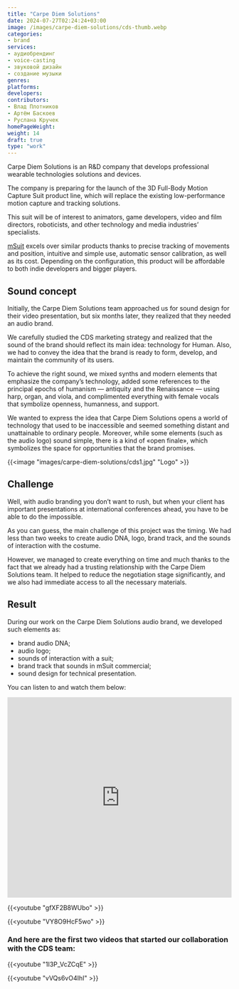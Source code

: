 ```yaml
---
title: "Carpe Diem Solutions"
date: 2024-07-27T02:24:24+03:00
image: /images/carpe-diem-solutions/cds-thumb.webp
categories:
- brand
services:
- аудиобрендинг
- voice-casting
- звуковой дизайн
- создание музыки
genres:
platforms:
developers:
contributors:
- Влад Плотников
- Артём Баскоев
- Руслана Кручек
homePageWeight:
weight: 14
draft: true
type: "work"
---
```


Carpe Diem Solutions is an R&D company that develops professional wearable technologies solutions and devices.

The company is preparing for the launch of the 3D Full-Body Motion Capture Suit product line, which will replace the existing low-performance motion capture and tracking solutions.

This suit will be of interest to animators, game developers, video and film directors, roboticists, and other technology and media industries’ specialists. 

[mSuit](https://msuit.one/) excels over similar products thanks to precise tracking of movements and position, intuitive and simple use, automatic sensor calibration, as well as its cost. Depending on the configuration, this product will be affordable to both indie developers and bigger players.

## Sound concept

Initially, the Carpe Diem Solutions team approached us for sound design for their video presentation, but six months later, they realized that they needed an audio brand.

We carefully studied the CDS marketing strategy and realized that the sound of the brand should reflect its main idea: technology for Human. Also, we had to convey the idea that the brand is ready to form, develop, and maintain the community of its users.

To achieve the right sound, we mixed synths and modern elements that emphasize the company’s technology, added some references to the principal epochs of humanism — antiquity and the Renaissance — using harp, organ, and viola, and complimented everything with female vocals that symbolize openness, humanness, and support.

We wanted to express the idea that Carpe Diem Solutions opens a world of technology that used to be inaccessible and seemed something distant and unattainable to ordinary people. Moreover, while some elements (such as the audio logo) sound simple, there is a kind of «open finale», which symbolizes the space for opportunities that the brand promises.

{{<image "images/carpe-diem-solutions/cds1.jpg" "Logo"  >}}

## Challenge

Well, with audio branding you don’t want to rush, but when your client has important presentations at international conferences ahead, you have to be able to do the impossible.

As you can guess, the main challenge of this project was the timing. We had less than two weeks to create audio DNA, logo, brand track, and the sounds of interaction with the costume.

However, we managed to create everything on time and much thanks to the fact that we already had a trusting relationship with the Carpe Diem Solutions team. It helped to reduce the negotiation stage significantly, and we also had immediate access to all the necessary materials.

## Result

During our work on the Carpe Diem Solutions audio brand, we developed such elements as:

- brand audio DNA;
- audio logo;
- sounds of interaction with a suit;
- brand track that sounds in mSuit commercial;
- sound design for technical presentation.

You can listen to and watch them below:

<iframe loading="lazy" width="100%" height="450" scrolling="no" frameborder="no" allow="autoplay" src="https://w.soundcloud.com/player/?url=https%3A//api.soundcloud.com/playlists/938814724&amp;color=%23f23b0d&amp;auto_play=false&amp;hide_related=false&amp;show_comments=true&amp;show_user=true&amp;show_reposts=false&amp;show_teaser=true"></iframe>

{{<youtube "gfXF2B8WUbo" >}}

{{<youtube "VY8O9HcF5wo" >}}

### And here are the first two videos that started our collaboration with the CDS team:

{{<youtube "1I3P_VcZCqE" >}}

{{<youtube "vVQs6vO4IhI" >}}